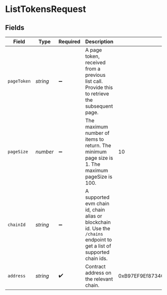 # ListTokensRequest

## Fields

| Field         | Type       | Required | Description                                                                                                                | Example                                    |
| ------------- | ---------- | -------- | -------------------------------------------------------------------------------------------------------------------------- | ------------------------------------------ |
| `pageToken` | *string* | ➖       | A page token, received from a previous list call. Provide this to retrieve the subsequent page.                            |                                            |
| `pageSize`  | *number* | ➖       | The maximum number of items to return. The minimum page size is 1. The maximum pageSize is 100.                            | 10                                         |
| `chainId`   | *string* | ➖       | A supported evm chain id, chain alias or blockchain id. Use the `/chains` endpoint to get a list of supported chain ids. |                                            |
| `address`   | *string* | ✔️     | Contract address on the relevant chain.                                                                                    | 0xB97EF9Ef8734C71904D8002F8b6Bc66Dd9c48a6E |

